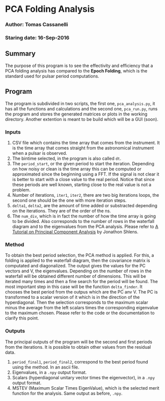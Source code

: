 # PCA Folding Analysis
### Author: Tomas Cassanelli
### Staring date: 16-Sep-2016

## Summary
The purpose of this program is to see the effectivity and efficiency that a PCA folding analysis has compared to the **Epoch Folding**, which is the standard used for pulsar period computations.

## Program
The program is subdivided in two scripts, the first one, `pca_analysis.py`, it has all the functions and calculations and the second one, `pca_run.py`, runs the program and stores the generated matrices or plots in the working directory. Another extention is meant to be build which will be a GUI (soon).

### Inputs
1. CSV file which contains the time array that comes from the instrument. It is the time array that comes straight from the astronomical instrument when a pulsar is observed.
2. The bintime selected, in the program is also called `dt`.
3. The `period_start`, or the given period to start the iteration. Depending on how noisy or clean is the time array this can be computed or approximated since the beginning using a FFT. If the signal is not clear it is better to start with a close value to the real period. Notice that since these periods are well known, starting close to the real value is not a problem.
4. Number of iterations, `iter1`, `iter2`, there are two big iterations loops, the second one should be the one with more iteration steps.
5. `delta1`, `delta2`, are the amount of time added or substracted depending on the iterations. They are of the order of the ns.
6. The `num_div`, which is in fact the number of how the time array is going to be divided. Also corresponds to the number of rows in the waterfall diagram and to the eigenvalues from the PCA analysis. Please refer to [A Tutorial on Principal Component Analysis](https://arxiv.org/abs/1404.1100) by Jonathon Shlens.

### Method

To obtain the best period selection, the PCA method is applied. For this, a folding is applied to the waterfall diagram, then the covariance matrix is computated and diagonalized. The output gives the values for the PC vectors and V, the eigenvalues. Depending on the number of rows in the waterfall will be obtained different number of dimensions. This will be iterated many times and then a fine search for the period will be found. The most important step in this case will be the function `delta_finder`. It chooses the best period from the outpus which are the PC anv V. The PC is transformed to a scalar version of it which is in the direction of the hyperdiagonal. Then the selection corresponds to the maximum scalar minus the average from the left scalars times the corresponding eigenvalue to the maximum chosen. Please refer to the code or the documentation to clarify this point.

### Outputs 

The principal outputs of the program will be the second and first periods from the iterations. It is possible to obtain other values from the residual data.

1. `period_final1`, `period_final2`, correspond to the best period found using the method. In an ascii file.
2. Eigenvalues, in a `.npy` output format.
3. Scalars (hyperdiagonal unitary vector times the eigenvector), in a `.npy` output format.
4. MSTEV (Maximum Scalar Times EigenValue), which is the selected merit function for the analysis. Same output as before, `.npy`.
